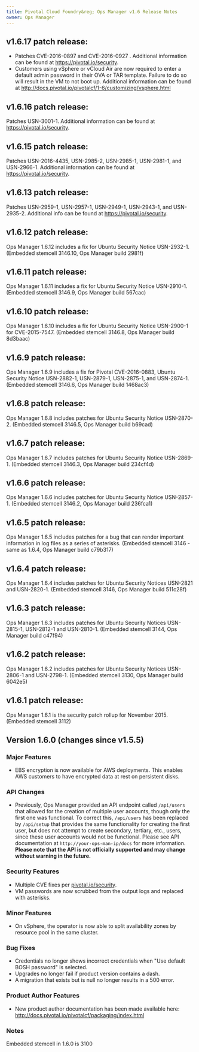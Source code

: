 ```yaml
---
title: Pivotal Cloud Foundry&reg; Ops Manager v1.6 Release Notes
owner: Ops Manager
---
```

## v1.6.17 patch release:
* Patches CVE-2016-0897 and CVE-2016-0927 . Additional information can be found at https://pivotal.io/security.
* Customers using vSphere or vCloud Air are now required to enter a default admin password in their OVA or TAR template. Failure to do so will result in the VM to not boot up. Additional information can be found at http://docs.pivotal.io/pivotalcf/1-6/customizing/vsphere.html

## v1.6.16 patch release:
Patches USN-3001-1. Additional information can be found at https://pivotal.io/security.

## v1.6.15 patch release:
Patches USN-2016-4435, USN-2985-2, USN-2985-1, USN-2981-1, and USN-2966-1. Additional information can be found at https://pivotal.io/security.

## v1.6.13 patch release:
Patches USN-2959-1, USN-2957-1, USN-2949-1, USN-2943-1, and USN-2935-2. Additional info can be found at https://pivotal.io/security.

## v1.6.12 patch release:
Ops Manager 1.6.12 includes a fix for Ubuntu Security Notice USN-2932-1. (Embedded stemcell 3146.10, Ops Manager build 2981f)

## v1.6.11 patch release:
Ops Manager 1.6.11 includes a fix for Ubuntu Security Notice USN-2910-1. (Embedded stemcell 3146.9, Ops Manager build 567cac)

## v1.6.10 patch release:
Ops Manager 1.6.10 includes a fix for Ubuntu Security Notice USN-2900-1 for CVE-2015-7547. (Embedded stemcell 3146.8, Ops Manager build 8d3baac)

## v1.6.9 patch release:
Ops Manager 1.6.9 includes a fix for Pivotal CVE-2016-0883, Ubuntu Security Notice USN-2882-1, USN-2879-1, USN-2875-1, and USN-2874-1. (Embedded stemcell 3146.6, Ops Manager build 1468ac3)

## v1.6.8 patch release:
Ops Manager 1.6.8 includes patches for Ubuntu Security Notice USN-2870-2. (Embedded stemcell 3146.5, Ops Manager build b69cad)

## v1.6.7 patch release:
Ops Manager 1.6.7 includes patches for Ubuntu Security Notice USN-2869-1. (Embedded stemcell 3146.3, Ops Manager build 234cf4d)

## v1.6.6 patch release:
Ops Manager 1.6.6 includes patches for Ubuntu Security Notice USN-2857-1. (Embedded stemcell 3146.2, Ops Manager build 236fca1)

## v1.6.5 patch release:
Ops Manager 1.6.5 includes patches for a bug that can render important information in log files as a series of asterisks. (Embedded stemcell 3146 - same as 1.6.4, Ops Manager build c79b317)

## v1.6.4 patch release:
Ops Manager 1.6.4 includes patches for Ubuntu Security Notices USN-2821 and USN-2820-1. (Embedded stemcell 3146, Ops Manager build 511c28f)

## v1.6.3 patch release:
Ops Manager 1.6.3 includes patches for Ubuntu Security Notices USN-2815-1, USN-2812-1 and USN-2810-1.  (Embedded stemcell 3144, Ops Manager build c47f94)

## v1.6.2 patch release:
Ops Manager 1.6.2 includes patches for Ubuntu Security Notices USN-2806-1 and USN-2798-1.  (Embedded stemcell 3130, Ops Manager build 6042e5)

## v1.6.1 patch release:
Ops Manager 1.6.1 is the security patch rollup for November 2015.  (Embedded stemcell 3112)

## Version 1.6.0 (changes since v1.5.5)

### Major Features

* EBS encryption is now available for AWS deployments. This enables AWS customers to have encrypted data at rest on persistent disks.

### API Changes
* Previously, Ops Manager provided an API endpoint called `/api/users` that allowed for the creation of multiple user accounts, though only the first one was functional. To correct this, `/api/users` has been replaced by `/api/setup` that provides the same functionality for creating the first user, but does not attempt to create secondary, tertiary, etc., users, since these user accounts would not be functional. Please see API documentation at `http://your-ops-man-ip/docs` for more information. **Please note that the API is not officially supported and may change without warning in the future.**

### Security Features

* Multiple CVE fixes per [pivotal.io/security](http://pivotal.io/security).
* VM passwords are now scrubbed from the output logs and replaced with asterisks.

### Minor Features

* On vSphere, the operator is now able to split availability zones by resource pool in the same cluster.

### Bug Fixes

* Credentials no longer shows incorrect credentials when "Use default BOSH password" is selected.
* Upgrades no longer fail if product version contains a dash.
* A migration that exists but is null no longer results in a 500 error.

### Product Author Features

* New product author documentation has been made available here: http://docs.pivotal.io/pivotalcf/packaging/index.html

### Notes
Embedded stemcell in 1.6.0 is 3100
